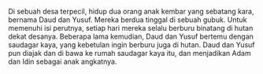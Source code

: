 Di sebuah desa terpecil, hidup dua orang anak kembar yang sebatang kara, bernama Daud dan Yusuf.
Mereka berdua tinggal di sebuah gubuk. Untuk memenuhi isi perutnya, setiap hari mereka selalu berburu binatang di hutan dekat desanya.
Beberapa lama kemudian, Daud dan Yusuf bertemu dengan saudagar kaya, yang kebetulan ingin berburu juga di hutan.
Daud dan Yusuf pun diajak dan di bawa ke rumah saudagar kaya itu, dan menjadikan Adam dan Idin sebagai anak angkatnya.
